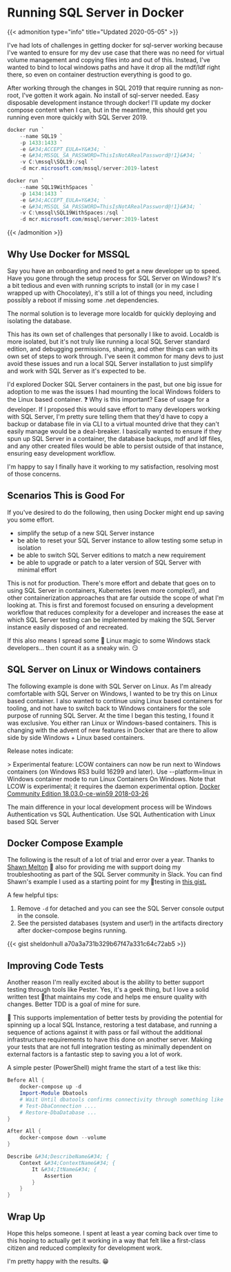 # Running SQL Server in Docker

{{&lt; admonition type=&#34;info&#34; title=&#34;Updated 2020-05-05&#34; &gt;}}

I&#39;ve had lots of challenges in getting docker for sql-server working because I&#39;ve wanted to ensure for my dev use case that there was no need for virtual volume management and copying files into and out of this. Instead, I&#39;ve wanted to bind to local windows paths and have it drop all the mdf/ldf right there, so even on container destruction everything is good to go.

After working through the changes in SQL 2019 that require running as non-root, I&#39;ve gotten it work again. No install of sql-server needed. Easy disposable development instance through docker! I&#39;ll update my docker compose content when I can, but in the meantime, this should get you running even more quickly with SQL Server 2019.

```powershell
docker run `
    --name SQL19 `
    -p 1433:1433 `
    -e &#34;ACCEPT_EULA=Y&#34; `
    -e &#34;MSSQL_SA_PASSWORD=ThisIsNotARealPassword@!1}&#34; `
    -v C:\mssql\SQL19:/sql `
    -d mcr.microsoft.com/mssql/server:2019-latest

docker run `
    --name SQL19WithSpaces `
    -p 1434:1433 `
    -e &#34;ACCEPT_EULA=Y&#34; `
    -e &#34;MSSQL_SA_PASSWORD=ThisIsNotARealPassword@!1}&#34; `
    -v C:\mssql\SQL19WithSpaces:/sql `
    -d mcr.microsoft.com/mssql/server:2019-latest
```

{{&lt; /admonition &gt;}}

## Why Use Docker for MSSQL

Say you have an onboarding and need to get a new developer up to speed. Have you gone through the setup process for SQL Server on Windows? It&#39;s a bit tedious and even with running scripts to install (or in my case I wrapped up with Chocolatey), it&#39;s still a lot of things you need, including possibly a reboot if missing some .net dependencies.

The normal solution is to leverage more localdb for quickly deploying and isolating the database.

This has its own set of challenges that personally I like to avoid. Localdb is more isolated, but it&#39;s not truly like running a local SQL Server standard edition, and debugging permissions, sharing, and other things can with its own set of steps to work through. I&#39;ve seen it common for many devs to just avoid these issues and run a local SQL Server installation to just simplify and work with SQL Server as it&#39;s expected to be.

I&#39;d explored Docker SQL Server containers in the past, but one big issue for adoption to me was the issues I had mounting the local Windows folders to the Linux based container. ❓ Why is this important? Ease of usage for a developer. If I proposed this would save effort to many developers working with SQL Server, I&#39;m pretty sure telling them that they&#39;d have to copy a backup or database file in via CLI to a virtual mounted drive that they can&#39;t easily manage would be a deal-breaker. I basically wanted to ensure if they spun up SQL Server in a container, the database backups, mdf and ldf files, and any other created files would be able to persist outside of that instance, ensuring easy development workflow.

I&#39;m happy to say I finally have it working to my satisfaction, resolving most of those concerns.

## Scenarios This is Good For

If you&#39;ve desired to do the following, then using Docker might end up saving you some effort.

* simplify the setup of a new SQL Server instance
* be able to reset your SQL Server instance to allow testing some setup in isolation
* be able to switch SQL Server editions to match a new requirement
* be able to upgrade or patch to a later version of SQL Server with minimal effort

This is not for production. There&#39;s more effort and debate that goes on to using SQL Server in containers, Kubernetes (even more complex!), and other containerization approaches that are far outside the scope of what I&#39;m looking at. This is first and foremost focused on ensuring a development workflow that reduces complexity for a developer and increases the ease at which SQL Server testing can be implemented by making the SQL Server instance easily disposed of and recreated.

If this also means I spread some 🐧 Linux magic to some Windows stack developers... then count it as a sneaky win. 😏

## SQL Server on Linux or Windows containers

The following example is done with SQL Server on Linux. As I&#39;m already comfortable with SQL Server on Windows, I wanted to be try this on Linux based container. I also wanted to continue using Linux based containers for tooling, and not have to switch back to Windows containers for the sole purpose of running SQL Server. At the time I began this testing, I found it was exclusive. You either ran Linux or Windows-based containers. This is changing with the advent of new features in Docker that are there to allow side by side Windows &#43; Linux based containers.

Release notes indicate:

&gt; Experimental feature: LCOW containers can now be run next to Windows containers (on Windows RS3 build 16299 and later). Use --platform=linux in Windows container mode to run Linux Containers On Windows. Note that LCOW is experimental; it requires the daemon experimental option. [Docker Community Edition 18.03.0-ce-win59 2018-03-26](https://docs.docker.com/docker-for-windows/release-notes/)

The main difference in your local development process will be Windows Authentication vs SQL Authentication. Use SQL Authentication with Linux based SQL Server

## Docker Compose Example

The following is the result of a lot of trial and error over a year. Thanks to [Shawn Melton](https://wsmelton.github.io/) 👏 also for providing me with support doing my troubleshooting as part of the SQL Server community in Slack. You can find Shawn&#39;s example I used as a starting point for my 🧪testing in [this gist.](https://gist.github.com/wsmelton/7cce0f6930bb3e60c2dfacc7cf174ccf)

A few helpful tips:

1. Remove `-d` for detached and you can see the SQL Server console output in the console.
2. See the persisted databases (system and user!) in the artifacts directory after docker-compose begins running.

{{&lt; gist sheldonhull  a70a3a731b329b67f47a331c64c72ab5 &gt;}}

## Improving Code Tests

Another reason I&#39;m really excited about is the ability to better support testing through tools like Pester. Yes, it&#39;s a geek thing, but I love a solid written test 🧪that maintains my code and helps me ensure quality with changes. Better TDD is a goal of mine for sure.

🔨 This supports implementation of better tests by providing the potential for spinning up a local SQL Instance, restoring a test database, and running a sequence of actions against it with pass or fail without the additional infrastructure requirements to have this done on another server. Making your tests that are not full integration testing as minimally dependent on external factors is a fantastic step to saving you a lot of work.

A simple pester (PowerShell) might frame the start of a test like this:

```powershell
Before All {
    docker-compose up -d
    Import-Module Dbatools
    # Wait Until dbatools confirms connectivity through something like test-dbaconnection, then proceed with tests
    # Test-DbaConnection ....
    # Restore-DbaDatabase ...
}

After All {
    docker-compose down --volume
}

Describe &#34;DescribeName&#34; {
    Context &#34;ContextName&#34; {
        It &#34;ItName&#34; {
            Assertion
        }
    }
}
```

## Wrap Up

Hope this helps someone. I spent at least a year coming back over time to this hoping to actually get it working in a way that felt like a first-class citizen and reduced complexity for development work.

I&#39;m pretty happy with the results. 😁

